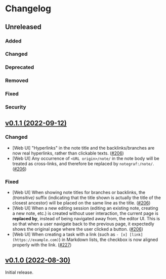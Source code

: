 # Changelog
## Unreleased
### Added

### Changed

### Deprecated

### Removed

### Fixed

### Security

## [v0.1.1 (2022-09-12)](https://github.com/caizixian/notegraf/releases/tag/v0.1.1)
### Changed
- [Web UI] "Hyperlinks" in the note title and the backlinks/branches are now real hyperlinks, rather than clickable texts. ([#206](https://github.com/caizixian/notegraf/pull/206))
- [Web UI] Any occurrence of `<URL origin>/note/` in the note body will be treated as cross-links, and therefore be replaced by `notegraf:/note/`. ([#206](https://github.com/caizixian/notegraf/pull/206))

### Fixed
- [Web UI] When showing note titles for branches or backlinks, the *(transitive)* suffix (indicating that the title shown is actually the title of the closest ancestor) will be placed on the same line as the title. ([#206](https://github.com/caizixian/notegraf/pull/206))
- [Web UI] When a new editing session (editing an existing note, creating a new note, etc.) is created without user interaction, the current page is **replaced by**, instead of being navigated away from, the editor UI. This is so that when a user navigate back to the previous page, it expectedly shows the original page where the user clicked a button. ([#206](https://github.com/caizixian/notegraf/pull/206))
- [Web UI] When creating a task with a link (such as `- [x] [link](https://example.com)`) in Markdown lists, the checkbox is now aligned properly with the link. ([#227](https://github.com/caizixian/notegraf/pull/227))


## [v0.1.0 (2022-08-30)](https://github.com/caizixian/notegraf/releases/tag/v0.1.0)

Initial release.